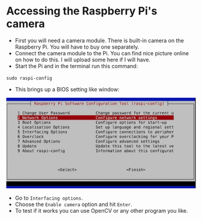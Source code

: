 # Accessing the Raspberry Pi's camera

- First you will need a camera module. There is built-in camera on the Raspberry Pi. You will have to buy one separately.
- Connect the camera module to the Pi. You can find nice picture online on how to do this. I will upload some here if I will have.
- Start the Pi and in the terminal run this command: 

`sudo raspi-config`

- This brings up a BIOS setting like window:

![](images/1.png)

- Go to `Interfacing options`.
- Choose the `Enable camera` option and hit `Enter`.
- To test if it works you can use OpenCV or any other program you like.